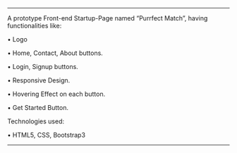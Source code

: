 ------------------------------------------------------------------------------------------------------------------------------------------

A prototype Front-end Startup-Page named “Purrfect Match”, having functionalities like:
  
  •	Logo
  
  •	Home, Contact, About buttons.
  
  •	Login, Signup buttons.
  
  •	Responsive Design.
  
  •	Hovering Effect on each button.
  
  •	Get Started Button.

Technologies used:
  
  •	HTML5, CSS, Bootstrap3

-------------------------------------------------------------------------------------------------------------------------------------------------------------------------
